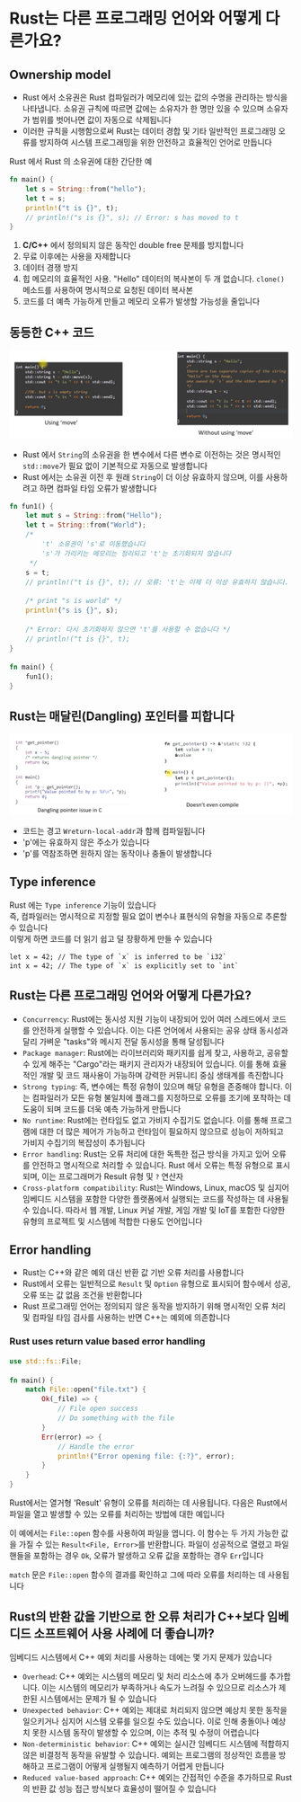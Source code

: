 # Rust는 다른 프로그래밍 언어와 어떻게 다른가요?

## Ownership model

- Rust 에서 소유권은 Rust 컴파일러가 메모리에 있는 값의 수명을 관리하는 방식을 나타냅니다. 소유권 규칙에 따르면 값에는 소유자가 한 명만 있을 수 있으며 소유자가 범위를 벗어나면 값이 자동으로 삭제됩니다
- 이러한 규칙을 시행함으로써 Rust는 데이터 경합 및 기타 일반적인 프로그래밍 오류를 방지하여 시스템 프로그래밍을 위한 안전하고 효율적인 언어로 만듭니다

Rust 에서 Rust 의 소유권에 대한 간단한 예

```rust
fn main() {
    let s = String::from("hello");
    let t = s;
    println!("t is {}", t);
    // println!("s is {}", s); // Error: s has moved to t
}
```

1. **C/C++** 에서 정의되지 않은 동작인 double free 문제를 방지합니다
2. 무료 이후에는 사용을 자제합니다
3. 데이터 경쟁 방지
4. 힙 메모리의 효율적인 사용. "Hello" 데이터의 복사본이 두 개 없습니다. `clone()` 메소드를 사용하여 명시적으로 요청된 데이터 복사본
5. 코드를 더 예측 가능하게 만들고 메모리 오류가 발생할 가능성을 줄입니다

## 동등한 C++ 코드

![img.png](attachments/img1.png)

- Rust 에서 `String`의 소유권을 한 변수에서 다른 변수로 이전하는 것은 명시적인 `std::move`가 필요 없이 기본적으로 자동으로 발생합니다
- Rust 에서는 소유권 이전 후 원래 `String`이 더 이상 유효하지 않으며, 이를 사용하려고 하면 컴파일 타임 오류가 발생합니다

```rust
fn fun1() {
    let mut s = String::from("Hello");
    let t = String::from("World");
    /*
        't' 소유권이 's'로 이동했습니다
        's'가 가리키는 메모리는 정리되고 't'는 초기화되지 않습니다 
     */
    s = t;
    // println!("t is {}", t); // 오류: 't'는 이제 더 이상 유효하지 않습니다.

    /* print "s is world" */
    println!("s is {}", s);

    /* Error: 다시 초기화하지 않으면 't'를 사용할 수 없습니다 */
    // println!("t is {}", t);
}

fn main() {
    fun1();
}
```

## Rust는 매달린(Dangling) 포인터를 피합니다

![img.png](attachments/img2.png)

- 코드는 경고 `Wreturn-local-addr`과 함께 컴파일됩니다
- 'p'에는 유효하지 않은 주소가 있습니다
- 'p'를 역참조하면 원하지 않는 동작이나 충돌이 발생합니다

## Type inference

Rust 에는 `Type inference` 기능이 있습니다    
즉, 컴파일러는 명시적으로 지정할 필요 없이 변수나 표현식의 유형을 자동으로 추론할 수 있습니다    
이렇게 하면 코드를 더 읽기 쉽고 덜 장황하게 만들 수 있습니다

```
let x = 42; // The type of `x` is inferred to be `i32`
int x = 42; // The type of `x` is explicitly set to `int`
```

## Rust는 다른 프로그래밍 언어와 어떻게 다른가요?

- `Concurrency`: Rust에는 동시성 지원 기능이 내장되어 있어 여러 스레드에서 코드를 안전하게 실행할 수 있습니다. 이는 다른 언어에서 사용되는 공유 상태 동시성과 달리 가벼운 "tasks"와 메시지
  전달 동시성을 통해 달성됩니다
- `Package manager`: Rust에는 라이브러리와 패키지를 쉽게 찾고, 사용하고, 공유할 수 있게 해주는 "Cargo"라는 패키지 관리자가 내장되어 있습니다. 이를 통해 효율적인 개발 및 코드 재사용이
  가능하며 강력한 커뮤니티 중심 생태계를 촉진합니다
- `Strong typing`: 즉, 변수에는 특정 유형이 있으며 해당 유형을 존중해야 합니다. 이는 컴파일러가 모든 유형 불일치에 플래그를 지정하므로 오류를 조기에 포착하는 데 도움이 되며 코드를 더욱 예측
  가능하게 만듭니다
- `No runtime`: Rust에는 런타임도 없고 가비지 수집기도 없습니다. 이를 통해 프로그램에 대한 더 많은 제어가 가능하고 런타임이 필요하지 않으므로 성능이 저하되고 가비지 수집기의 복잡성이 추가됩니다
- `Error handling`: Rust는 오류 처리에 대한 독특한 접근 방식을 가지고 있어 오류를 안전하고 명시적으로 처리할 수 있습니다. Rust 에서 오류는 특정 유형으로 표시되며, 이는 프로그래머가
  Result 유형 및 `?` 연산자
- `Cross-platform compatibility`: Rust는 Windows, Linux, macOS 및 심지어 임베디드 시스템을 포함한 다양한 플랫폼에서 실행되는 코드를 작성하는 데 사용될 수 있습니다.
  따라서 웹 개발, Linux 커널 개발, 게임 개발 및 IoT를 포함한 다양한 유형의 프로젝트 및 시스템에 적합한 다용도 언어입니다

## Error handling

- Rust는 C++와 같은 예외 대신 반환 값 기반 오류 처리를 사용합니다
- Rust에서 오류는 일반적으로 `Result` 및 `Option` 유형으로 표시되어 함수에서 성공, 오류 또는 값 없음 조건을 반환합니다
- Rust 프로그래밍 언어는 정의되지 않은 동작을 방지하기 위해 명시적인 오류 처리 및 컴파일 타임 검사를 사용하는 반면 C++는 예외에 의존합니다

### Rust uses return value based error handling

```rust
use std::fs::File;

fn main() {
    match File::open("file.txt") {
        Ok(_file) => {
            // File open success
            // Do something with the file
        }
        Err(error) => {
            // Handle the error
            println!("Error opening file: {:?}", error);
        }
    }
}
```

Rust에서는 열거형 'Result' 유형이 오류를 처리하는 데 사용됩니다. 다음은 Rust에서 파일을 열고 발생할 수 있는 오류를 처리하는 방법에 대한 예입니다

이 예에서는 `File::open` 함수를 사용하여 파일을 엽니다. 이 함수는 두 가지 가능한 값을 가질 수 있는 `Result<File, Error>`를 반환합니다. 파일이 성공적으로 열렸고 파일 핸들을 포함하는
경우 `Ok`, 오류가 발생하고 오류 값을 포함하는 경우 `Err`입니다

`match` 문은 `File::open` 함수의 결과를 확인하고 그에 따라 오류를 처리하는 데 사용됩니다

## Rust의 반환 값을 기반으로 한 오류 처리가 C++보다 임베디드 소프트웨어 사용 사례에 더 좋습니까?

임베디드 시스템에서 C++ 예외 처리를 사용하는 데에는 몇 가지 문제가 있습니다

- `Overhead`: C++ 예외는 시스템의 메모리 및 처리 리소스에 추가 오버헤드를 추가합니다. 이는 시스템의 메모리가 부족하거나 속도가 느려질 수 있으므로 리소스가 제한된 시스템에서는 문제가 될 수 있습니다
- `Unexpected behavior`: C++ 예외는 제대로 처리되지 않으면 예상치 못한 동작을 일으키거나 심지어 시스템 오류를 일으킬 수도 있습니다. 이로 인해 충돌이나 예상치 못한 시스템 동작이 발생할 수
  있으며, 이는 추적 및 수정이 어렵습니다
- `Non-deterministic behavior`: C++ 예외는 실시간 임베디드 시스템에 적합하지 않은 비결정적 동작을 유발할 수 있습니다. 예외는 프로그램의 정상적인 흐름을 방해하고 프로그램이 어떻게
  실행될지 예측하기 어렵게 만듭니다
- `Reduced value-based approach`: C++ 예외는 간접적인 수준을 추가하므로 Rust의 반환 값 성능 접근 방식보다 효율성이 떨어질 수 있습니다